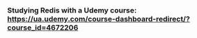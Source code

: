 ### Studying Redis with a Udemy course: https://ua.udemy.com/course-dashboard-redirect/?course_id=4672206